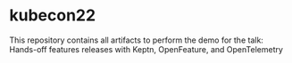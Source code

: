 # kubecon22
This repository contains all artifacts to perform the demo for the talk: Hands-off features releases with Keptn, OpenFeature, and OpenTelemetry
